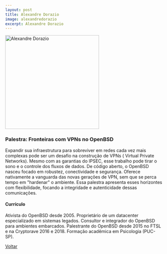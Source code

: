 ```yaml
---
layout: post
title: Alexandre Dorazio
image: alexandredorazio
excerpt: Alexandre Dorazio
---
```

<p><img src="{{ site.baseurl }}/convidados/{{ page.image }}.jpg" alt="Alexandre Dorazio" height="300" width="300"/></p>


### Palestra: Fronteiras com VPNs no OpenBSD

Expandir sua infraestrutura para sobreviver em redes cada vez mais complexas
pode ser um desafio na construção de VPNs ( Virtual Private Networks).
Mesmo com as garantias do IPSEC, esse trabalho pode tirar o sono e o controle
dos fluxos de dados. De código aberto, o OpenBSD nasceu focado em robustez,
conectividade e segurança. Oferece nativamente a vanguarda das novas
gerações de VPN, sem que se perca tempo em "hardenar" o ambiente. Essa
palestra apresenta esses horizontes com flexibilidade, focando a integridade e
autenticidade dessas comunicações.

#### Currículo

Ativista do OpenBSD desde 2005.
Proprietário de um datacenter especializado em sistemas legados.
Consultor e integrador do OpenBSD para ambientes embarcados.
Palestrante do OpenBSD desde 2015 no FTSL e na Cryptorave 2016 e 2018.
Formação acadêmica em Psicologia (PUC-SP).

<a href="{{ site.baseurl }}/index.html">Voltar</a>



